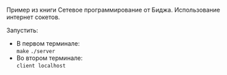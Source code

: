 Пример из книги Сетевое программирование от Биджа. Использование интернет сокетов.  

Запустить:  
* В первом терминале:  
`make`
`./server`
* Во втором терминале:  
  `client localhost`
